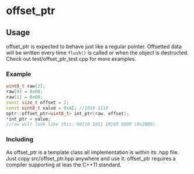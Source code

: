 # offset_ptr

## Usage
offset_ptr is expected to behave just like a regular pointer. Offsetted data will be written every time `flush()` is called or when the object is destructed. Check out test/offset_ptr_test.cpp for more examples.

### Example
```cpp
uint8_t raw[2];
raw[0] = 0x00;
raw[1] = 0x00;
const size_t offset = 2;
const uint8_t value = 0xAE; //1010 1110
optr::offset_ptr<uint8_t> int_ptr(raw, offset);
*int_ptr = value;
//raw will look like this: 00{10 1011 10}00 0000 (0x2B80).
```
### Including
As offset_ptr is a template class all implementation is within its .hpp file. Just copy src/offset_ptr.hpp anywhere and use it. offset_ptr requires a compiler supporting at leas the C++11 standard.
